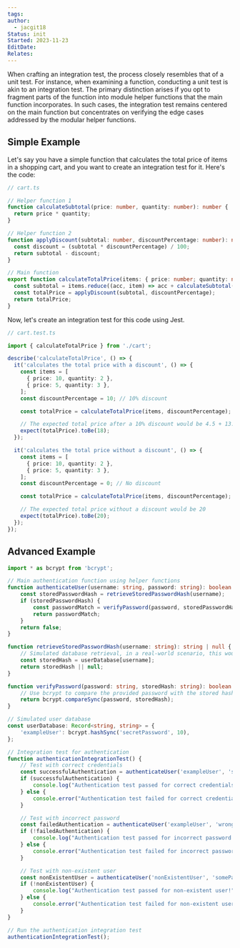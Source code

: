 ```yaml
---
tags: 
author:
  - jacgit18
Status: init
Started: 2023-11-23
EditDate: 
Relates:
---
```

When crafting an integration test, the process closely resembles that of a unit test. For instance, when examining a function, conducting a unit test is akin to an integration test. The primary distinction arises if you opt to fragment parts of the function into module helper functions that the main function incorporates. In such cases, the integration test remains centered on the main function but concentrates on verifying the edge cases addressed by the modular helper functions.


## Simple Example

Let's say you have a simple function that calculates the total price of items in a shopping cart, and you want to create an integration test for it. Here's the code:

```typescript
// cart.ts

// Helper function 1
function calculateSubtotal(price: number, quantity: number): number {
  return price * quantity;
}

// Helper function 2
function applyDiscount(subtotal: number, discountPercentage: number): number {
  const discount = (subtotal * discountPercentage) / 100;
  return subtotal - discount;
}

// Main function
export function calculateTotalPrice(items: { price: number; quantity: number }[], discountPercentage: number): number {
  const subtotal = items.reduce((acc, item) => acc + calculateSubtotal(item.price, item.quantity), 0);
  const totalPrice = applyDiscount(subtotal, discountPercentage);
  return totalPrice;
}
```

Now, let's create an integration test for this code using Jest.

```typescript
// cart.test.ts

import { calculateTotalPrice } from './cart';

describe('calculateTotalPrice', () => {
  it('calculates the total price with a discount', () => {
    const items = [
      { price: 10, quantity: 2 },
      { price: 5, quantity: 3 },
    ];
    const discountPercentage = 10; // 10% discount

    const totalPrice = calculateTotalPrice(items, discountPercentage);

    // The expected total price after a 10% discount would be 4.5 + 13.5 = 18
    expect(totalPrice).toBe(18);
  });

  it('calculates the total price without a discount', () => {
    const items = [
      { price: 10, quantity: 2 },
      { price: 5, quantity: 3 },
    ];
    const discountPercentage = 0; // No discount

    const totalPrice = calculateTotalPrice(items, discountPercentage);

    // The expected total price without a discount would be 20
    expect(totalPrice).toBe(20);
  });
});
```

## Advanced Example 

```typescript
import * as bcrypt from 'bcrypt';

// Main authentication function using helper functions
function authenticateUser(username: string, password: string): boolean {
    const storedPasswordHash = retrieveStoredPasswordHash(username);
    if (storedPasswordHash) {
        const passwordMatch = verifyPassword(password, storedPasswordHash);
        return passwordMatch;
    }
    return false;
}

function retrieveStoredPasswordHash(username: string): string | null {
    // Simulated database retrieval, in a real-world scenario, this would interact with a database
    const storedHash = userDatabase[username];
    return storedHash || null;
}

function verifyPassword(password: string, storedHash: string): boolean {
    // Use bcrypt to compare the provided password with the stored hash
    return bcrypt.compareSync(password, storedHash);
}

// Simulated user database
const userDatabase: Record<string, string> = {
    'exampleUser': bcrypt.hashSync('secretPassword', 10),
};

// Integration test for authentication
function authenticationIntegrationTest() {
    // Test with correct credentials
    const successfulAuthentication = authenticateUser('exampleUser', 'secretPassword');
    if (successfulAuthentication) {
        console.log("Authentication test passed for correct credentials!");
    } else {
        console.error("Authentication test failed for correct credentials!");
    }

    // Test with incorrect password
    const failedAuthentication = authenticateUser('exampleUser', 'wrongPassword');
    if (!failedAuthentication) {
        console.log("Authentication test passed for incorrect password!");
    } else {
        console.error("Authentication test failed for incorrect password!");
    }

    // Test with non-existent user
    const nonExistentUser = authenticateUser('nonExistentUser', 'somePassword');
    if (!nonExistentUser) {
        console.log("Authentication test passed for non-existent user!");
    } else {
        console.error("Authentication test failed for non-existent user!");
    }
}

// Run the authentication integration test
authenticationIntegrationTest();
```

